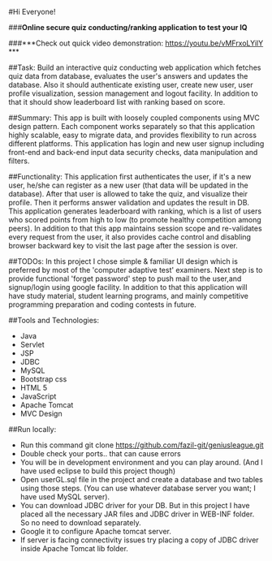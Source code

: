 #Hi Everyone!

###**Online secure quiz conducting/ranking application to test your IQ**

###***Check out quick video demonstration: https://youtu.be/vMFrxoLYilY ***

##Task:
Build an interactive quiz conducting web application which fetches quiz data from database, evaluates the user's answers and updates the database. Also it should authenticate existing user, create new user, user profile visualization, session management and logout facility. In addition to that it should show leaderboard list with ranking based on score.

##Summary:
This app is built with loosely coupled components using MVC design pattern. Each component works separately so that this application highly scalable, easy to migrate data, and provides flexibility to run across different platforms. This application has login and new user signup including front-end and back-end input data security checks, data manipulation and filters.

##Functionality:
This application first authenticates the user, if it's a new user, he/she can register as a new user (that data will be updated in the database). After that user is allowed to take the quiz, and visualize their profile. Then it performs answer validation and updates the result in DB. This application generates leaderboard with ranking, which is a list of users who scored points from high to low (to promote healthy competition among peers). In addition to that this app maintains session scope and re-validates every request from the user, it also provides cache control and disabling browser backward key to visit the last page after the session is over.

##TODOs:
In this project I chose simple & familiar UI design which is preferred by most of the 'computer adaptive test' examiners. Next step is to provide functional 'forget password' step to push mail to the user,and signup/login using google facility.
In addition to that this application will have study material, student learning programs, and mainly competitive programming preparation and coding contests in future.

##Tools and Technologies:
* Java
* Servlet
* JSP
* JDBC
* MySQL 
* Bootstrap css
* HTML 5
* JavaScript
* Apache Tomcat
* MVC Design

##Run locally:
* Run this command git clone https://github.com/fazil-git/geniusleague.git 
* Double check your ports.. that can cause errors  
* You will be in development environment and you can play around.
(And I have used eclipse to build this project though)
* Open userGL.sql file in the project and create a database and two tables using those steps. (You can use whatever database server you want; I have used MySQL server).
* You can download JDBC driver for your DB. But in this project I have placed all the necessary JAR files and JDBC driver in WEB-INF folder. So no need to download separately.
* Google it to configure Apache tomcat server.
* If server is facing connectivity issues try placing a copy of JDBC driver inside Apache Tomcat lib folder.
